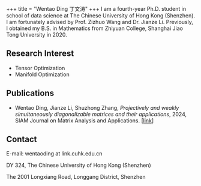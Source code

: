 +++
title = "Wentao Ding 丁文涛"
+++
I am a fourth-year Ph.D. student in school of data science at The Chinese University of Hong Kong (Shenzhen). I am fortunately advised by Prof. Zizhuo Wang and Dr. Jianze Li. Previously, I obtained my B.S. in Mathematics from Zhiyuan College, Shanghai Jiao Tong University in 2020.

## Research Interest
- Tensor Optimization
- Manifold Optimization

## Publications
- Wentao Ding, Jianze Li, Shuzhong Zhang, *Projectively and weakly simultaneously diagonalizable matrices and their applications*, 2024, SIAM Journal on Matrix Analysis and Applications. [[link](https://epubs.siam.org/doi/10.1137/22M1507656)]

## Contact
E-mail: wentaoding at link.cuhk.edu.cn

DY 324, The Chinese University of Hong Kong (Shenzhen)

The 2001 Longxiang Road, Longgang District, Shenzhen
